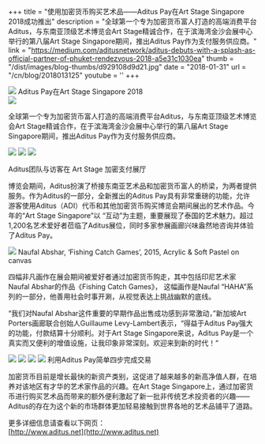 +++
title = "使用加密货币购买艺术品——Aditus Pay在Art Stage Singapore 2018成功推出"
description = "全球第一个专为加密货币富人打造的高端消费平台Aditus，与东南亚顶级艺术博览会Art Stage精诚合作，在于滨海湾金沙会展中心举行的第八届Art Stage Singapore期间，推出Aditus Pay作为支付服务供应商。"
link = "https://medium.com/aditusnetwork/aditus-debuts-with-a-splash-as-official-partner-of-phuket-rendezvous-2018-a5e31c1030ea"
thumb = "/dist/images/blog-thumbs/d929108d9d21.jpg"
date = "2018-01-31"
url = "/cn/blog/2018013125"
youtube = ''
+++

<img src='https://cdn-images-1.medium.com/max/800/1*TuOG7APcX3G5cakqIz3eWA.jpeg'>
Aditus Pay在Art Stage Singapore 2018<br />

<img src='https://cdn-images-1.medium.com/max/800/1*IFT49nEztNcmpNlMdpYZdg.jpeg'>

全球第一个专为加密货币富人打造的高端消费平台Aditus，与东南亚顶级艺术博览会Art Stage精诚合作，在于滨海湾金沙会展中心举行的第八届Art Stage Singapore期间，推出Aditus Pay作为支付服务供应商。

<img src='https://cdn-images-1.medium.com/max/800/1*5PNUhs3Ub2-9r6mVOILuwQ.jpeg'>
<img src='https://cdn-images-1.medium.com/max/800/1*tEkeVtNeP-q5xmfCoXpUmw.jpeg'>
<img src='https://cdn-images-1.medium.com/max/800/1*7ArKr2d-CbTFA-wQbwULKA.jpeg'>

Aditus团队与访客在 Art Stage 加密支付展厅


博览会期间，Aditus扮演了桥接东南亚艺术品和加密货币富人的桥梁，为两者提供服务。作为Aditus的一部分，全新推出的Aditus Pay具有非常重磅的功能，允许游客使用Aditus（ADI）代币和其他加密货币购买博览会期间展出的艺术作品。今年的“Art Stage Singapore”以 “互动”为主题，重要展现了泰国的艺术魅力。超过1,200名艺术爱好者莅临了Aditus展位，同时多家参展画廊兴味盎然地咨询并体验了Aditus Pay。

<img src='https://cdn-images-1.medium.com/max/800/1*7ZwOVDQMX6Q8B5LDAj-Oog.jpeg'>
Naufal Abshar, ‘Fishing Catch Games’, 2015, Acrylic & Soft Pastel on canvas

四幅非凡画作在展会期间被爱好者通过加密货币购走，其中包括印尼艺术家Naufal Abshar的作品《Fishing Catch Games》， 这幅画作是Naufal “HAHA”系列的一部分，他善用社会时事开涮，从视觉表达上挑战幽默的底线。

“我们对Naufal Abshar这件重要的早期作品出售成功感到非常激动，”新加坡Art Porters画廊联合创始人Guillaume Levy-Lambert表示，“得益于Aditus Pay强大的功能，付款结算十分顺利。对于Art Stage Singapore来说，Aditus Pay是一个真实而又便利的增值设施，让我印象非常深刻。欢迎来到新的时代！“


<img src='https://cdn-images-1.medium.com/max/800/1*IFT49nEztNcmpNlMdpYZdg.jpeg'>
<img src='https://cdn-images-1.medium.com/max/800/1*CvB0df1hlHYYbaE5G05Ovg.jpeg'>
<img src='https://cdn-images-1.medium.com/max/800/1*j4iVLzUpRR_-MnKaKIv1Gw.jpeg'>
<img src='https://cdn-images-1.medium.com/max/600/1*RMih1vhjQi2OVQd1yQH0yg.jpeg'>
利用Aditus Pay简单四步完成交易


加密货币目前是增长最快的新资产类别，这促进了越来越多的新高净值人群，在培养对该地区有才华的艺术家作品的兴趣。在Art Stage Singapore上，通过加密货币进行购买艺术品而带来的额外便利激起了新一批非传统艺术投资者的兴趣——Aditus的存在为这个新的市场群体更加轻易接触到世界各地的艺术品铺平了道路。


更多详细信息请查看以下网页： <br />
[http://www.aditus.net](http://www.aditus.net) 


